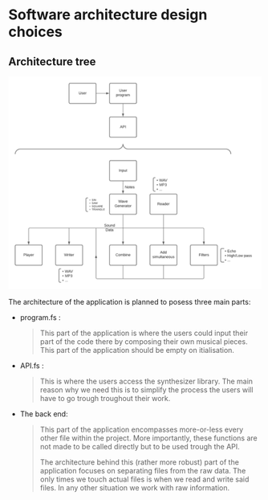 # Software architecture design choices
## Architecture tree
![tree](./Files/Design.png)

The architecture of the application is planned to posess three main parts:
- program.fs :
    > This part of the application is where the users could input their part of the code there by composing their own musical pieces.
    > This part of the application should be empty on itialisation.

- API.fs :
    > This is where the users access the synthesizer library.
    > The main reason why we need this is to simplify the process the users will have to go trough troughout their work.

- The back end:
    > This part of the application encompasses more-or-less every other file within the project.
    > More importantly, these functions are not made to be called directly but to be used trough the API.
    > 
    > The architecture behind this (rather more robust) part of the application focuses on separating files from the raw data.
    > The only times we touch actual files is when we read and write said files. In any other situation we work with raw information.